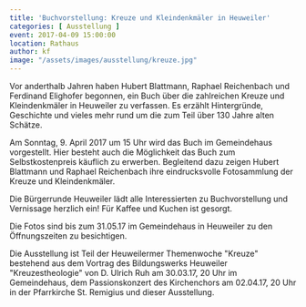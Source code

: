 ```yaml
---
title: 'Buchvorstellung: Kreuze und Kleindenkmäler in Heuweiler'
categories: [ Ausstellung ]
event: 2017-04-09 15:00:00
location: Rathaus
author: kf
image: "/assets/images/ausstellung/kreuze.jpg"
---
```

Vor anderthalb Jahren haben Hubert Blattmann, Raphael Reichenbach und Ferdinand Elighofer begonnen, ein Buch über die zahlreichen Kreuze und Kleindenkmäler in Heuweiler zu verfassen. Es erzählt Hintergründe, Geschichte und vieles mehr rund um die zum Teil über 130 Jahre alten Schätze.

Am Sonntag, 9. April 2017 um 15 Uhr wird das Buch im Gemeindehaus vorgestellt. Hier besteht auch die Möglichkeit das Buch zum Selbstkostenpreis käuflich zu erwerben. Begleitend dazu zeigen Hubert Blattmann und Raphael Reichenbach ihre eindrucksvolle Fotosammlung der Kreuze und Kleindenkmäler.

Die Bürgerrunde Heuweiler lädt alle Interessierten zu Buchvorstellung und Vernissage herzlich ein! Für Kaffee und Kuchen ist gesorgt.

Die Fotos sind bis zum 31.05.17 im Gemeindehaus in Heuweiler zu den Öffnungszeiten zu besichtigen.

Die Ausstellung ist Teil der Heuweilermer Themenwoche "Kreuze" bestehend aus dem Vortrag des Bildungswerks Heuweiler "Kreuzestheologie" von D. Ulrich Ruh am 30.03.17, 20 Uhr im Gemeindehaus, dem Passionskonzert des Kirchenchors am 02.04.17, 20 Uhr in der Pfarrkirche St. Remigius und dieser Ausstellung.
